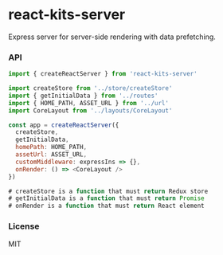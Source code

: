 # react-kits-server

Express server for server-side rendering with data prefetching.

### API
```js
import { createReactServer } from 'react-kits-server'

import createStore from '../store/createStore'
import { getInitialData } from '../routes'
import { HOME_PATH, ASSET_URL } from '../url'
import CoreLayout from '../layouts/CoreLayout'

const app = createReactServer({
  createStore,
  getInitialData,
  homePath: HOME_PATH,
  assetUrl: ASSET_URL,
  customMiddleware: expressIns => {},
  onRender: () => <CoreLayout />
})

# createStore is a function that must return Redux store
# getInitialData is a function that must return Promise
# onRender is a function that must return React element

```

### License
MIT
